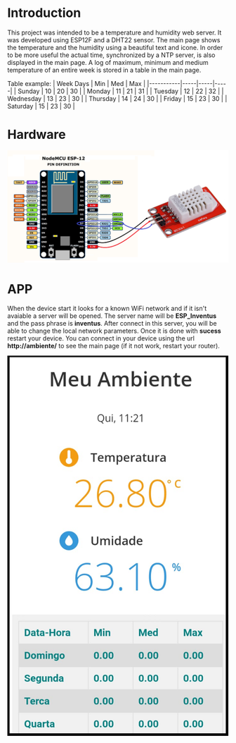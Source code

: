 # Introduction
This project was intended to be a temperature and humidity web server. It was developed using ESP12F and a DHT22 sensor.
The main page shows the temperature and the humidity using a beautiful text and icone. In order to be more useful the actual time, synchronized by a NTP server, is also displayed in the main page. 
A log of maximum, minimum and medium temperature of an entire week is stored in a table in the main page.

Table example: 
| Week Days | Min | Med | Max |
|-----------|-----|-----|-----|
| Sunday    | 10  | 20  | 30  |
| Monday    | 11  | 21  | 31  |
| Tuesday   | 12  | 22  | 32  |
| Wednesday | 13  | 23  | 30  |
| Thursday  | 14  | 24  | 30  |
| Friday    | 15  | 23  | 30  |
| Saturday  | 15  | 23  | 30  |

# Hardware
![APP Responsive](doc/hardware.png)

# APP 
When the device start it looks for a known WiFi network and if it isn't avaiable a server will be opened. 
The server name will be **ESP_Inventus** and the pass phrase is **inventus**.
After connect in this server, you will be able to change the local network parameters. Once it is done with **sucess** restart your device. 
You can connect in your device using the url **http://ambiente/** to see the main page (if it not work, restart your router).

![APP Responsive](doc/app.png)

